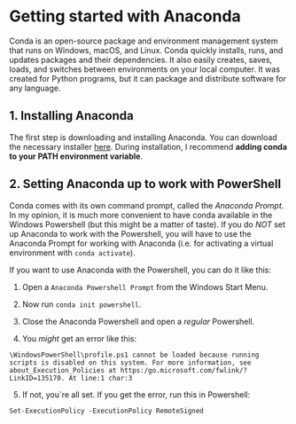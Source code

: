 # Getting started with Anaconda

Conda is an open-source package and environment management system that runs on
Windows, macOS, and Linux. Conda quickly installs, runs, and updates packages
and their dependencies. It also easily creates, saves, loads, and switches
between environments on your local computer. It was created for Python
programs, but it can package and distribute software for any language.

## 1. Installing Anaconda

The first step is downloading and installing Anaconda. You can download the
necessary installer [here](https://www.anaconda.com/products/distribution).
During installation, I recommend **adding conda to your PATH environment
variable**.

## 2. Setting Anaconda up to work with PowerShell

Conda comes with its own command prompt, called the *Anaconda Prompt*. In my
opinion, it is much more convenient to have conda available in the Windows
Powershell (but this might be a matter of taste). If you do *NOT* set up
Anaconda to work with the Powershell, you will have to use the Anaconda Prompt
for working with Anaconda (i.e. for activating a virtual environment with 
`conda activate`).

If you want to use Anaconda with the Powershell, you can do it like this:

1. Open a `Anaconda Powershell Prompt` from the Windows Start Menu.

2. Now run `conda init powershell`.

3. Close the Anaconda Powershell and open a *regular* Powershell.

4. You *might* get an error like this:
```
\WindowsPowerShell\profile.ps1 cannot be loaded because running scripts is disabled on this system. For more information, see about_Execution_Policies at https:/go.microsoft.com/fwlink/?LinkID=135170. At line:1 char:3
```

5. If not, you`re all set. If you get the error, run this in Powershell:
```
Set-ExecutionPolicy -ExecutionPolicy RemoteSigned
```

